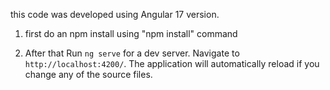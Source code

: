 this code was developed using Angular 17 version.

1) first do an npm install using "npm install" command


2) After that Run `ng serve` for a dev server. Navigate to `http://localhost:4200/`. The application will automatically reload if you change any of the source files.

